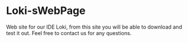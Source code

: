 # Loki-sWebPage
Web site for our  IDE Loki, from this site you will be able to download and test it out.
Feel free to contact us for any questions.
